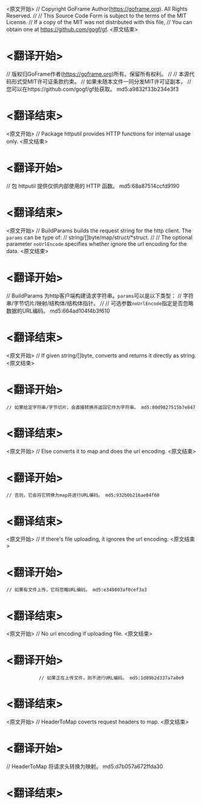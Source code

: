 
<原文开始>
// Copyright GoFrame Author(https://goframe.org). All Rights Reserved.
//
// This Source Code Form is subject to the terms of the MIT License.
// If a copy of the MIT was not distributed with this file,
// You can obtain one at https://github.com/gogf/gf.
<原文结束>

# <翻译开始>
// 版权归GoFrame作者(https://goframe.org)所有。保留所有权利。
//
// 本源代码形式受MIT许可证条款约束。
// 如果未随本文件一同分发MIT许可证副本，
// 您可以在https://github.com/gogf/gf处获取。 md5:a9832f33b234e3f3
# <翻译结束>


<原文开始>
// Package httputil provides HTTP functions for internal usage only.
<原文结束>

# <翻译开始>
// 包 httputil 提供仅供内部使用的 HTTP 函数。 md5:68a87514ccfd9190
# <翻译结束>


<原文开始>
// BuildParams builds the request string for the http client. The `params` can be type of:
// string/[]byte/map/struct/*struct.
//
// The optional parameter `noUrlEncode` specifies whether ignore the url encoding for the data.
<原文结束>

# <翻译开始>
// BuildParams 为http客户端构建请求字符串。`params`可以是以下类型：
// 字符串/字节切片/映射/结构体/结构体指针。
//
// 可选参数`noUrlEncode`指定是否忽略数据的URL编码。 md5:664ad104f4b3f610
# <翻译结束>


<原文开始>
// If given string/[]byte, converts and returns it directly as string.
<原文结束>

# <翻译开始>
	// 如果给定字符串/字节切片，会直接转换并返回它作为字符串。 md5:80d9827515b7e847
# <翻译结束>


<原文开始>
// Else converts it to map and does the url encoding.
<原文结束>

# <翻译开始>
	// 否则，它会将它转换为map并进行URL编码。 md5:932b0b216ae84f60
# <翻译结束>


<原文开始>
// If there's file uploading, it ignores the url encoding.
<原文结束>

# <翻译开始>
	// 如果有文件上传，它将忽略URL编码。 md5:e349803af0cef3a3
# <翻译结束>


<原文开始>
// No url encoding if uploading file.
<原文结束>

# <翻译开始>
				// 如果正在上传文件，则不进行URL编码。 md5:1d89b2d337a7a0e9
# <翻译结束>


<原文开始>
// HeaderToMap coverts request headers to map.
<原文结束>

# <翻译开始>
// HeaderToMap 将请求头转换为映射。 md5:d7b057a672ffda30
# <翻译结束>

